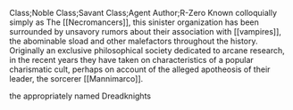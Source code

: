 Class;Noble Class;Savant Class;Agent Author;R-Zero
Known colloquially simply as The [[Necromancers]], this sinister organization has been surrounded by unsavory rumors about their association with [[vampires]], the abominable sload and other malefactors throughout the history. Originally an exclusive philosophical society dedicated to arcane research, in the recent years they have taken on characteristics of a popular charismatic cult, perhaps on account of the alleged apotheosis of their leader, the sorcerer [[Mannimarco]].

the appropriately named Dreadknights